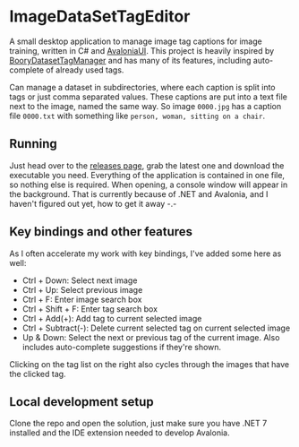 # ImageDataSetTagEditor

A small desktop application to manage image tag captions for image training, written in C#
and [AvaloniaUI](https://avaloniaui.net/).
This project is heavily inspired by [BooryDatasetTagManager](https://github.com/starik222/BooruDatasetTagManager) and
has many of its features, including auto-complete of already used tags.

Can manage a dataset in subdirectories, where each caption is split into tags or just comma separated values.
These captions are put into a text file next to the image, named the same way. So image `0000.jpg` has a caption
file `0000.txt` with something like `person, woman, sitting on a chair`.


## Running

Just head over to the [releases page](https://github.com/TheAnachronism/ImageDataSetTagEditor/releases), grab the latest one and download the executable you need.
Everything of the application is contained in one file, so nothing else is required.
When opening, a console window will appear in the background. That is currently because of .NET and Avalonia, and I haven't figured out yet, how to get it away -.-

## Key bindings and other features

As I often accelerate my work with key bindings, I've added some here as well:

- Ctrl + Down: Select next image
- Ctrl + Up: Select previous image
- Ctrl + F: Enter image search box
- Ctrl + Shift + F: Enter tag search box
- Ctrl + Add(+): Add tag to current selected image
- Ctrl + Subtract(-): Delete current selected tag on current selected image
- Up & Down: Select the next or previous tag of the current image. Also includes auto-complete suggestions if they're shown.

Clicking on the tag list on the right also cycles through the images that have the clicked tag.

## Local development setup

Clone the repo and open the solution, just make sure you have .NET 7 installed and the IDE extension needed to develop Avalonia.